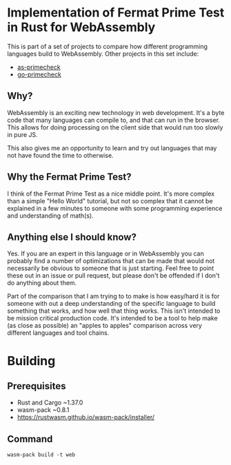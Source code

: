 # Implementation of Fermat Prime Test in Rust for WebAssembly #

This is part of a set of projects to compare how different programming languages build to WebAssembly. Other projects in this set include:

* [as-primecheck](https://github.com/ianmcodes/as-primecheck)
* [go-primecheck](https://github.com/ianmcodes/go-primecheck)

## Why?

WebAssembly is an exciting new technology in web development. It's a byte code that many languages can compile to, and that can run in the browser. This allows for doing processing on the client side that would run too slowly in pure JS.

This also gives me an opportunity to learn and try out languages that may not have found the time to otherwise.

## Why the Fermat Prime Test?

I think of the Fermat Prime Test as a nice middle point. It's more complex than a simple "Hello World" tutorial, but not so complex that it cannot be explained in a few minutes to someone with some programming experience and understanding of math(s).

## Anything else I should know?

Yes. If you are an expert in this language or in WebAssembly you can probably find a number of optimizations that can be made that would not necessarily be obvious to someone that is just starting. Feel free to point these out in an issue or pull request, but please don't be offended if I don't do anything about them.

Part of the comparison that I am trying to to make is how easy/hard it is for someone with out a deep understanding of the specific language to build something that works, and how well that thing works. This isn't intended to be mission critical production code. It's intended to be a tool to help make (as close as possible) an "apples to apples" comparison across very different languages and tool chains.

# Building #

## Prerequisites ##

 * Rust and Cargo ~1.37.0
 * wasm-pack ~0.8.1
  * https://rustwasm.github.io/wasm-pack/installer/

## Command ##
`wasm-pack build -t web`